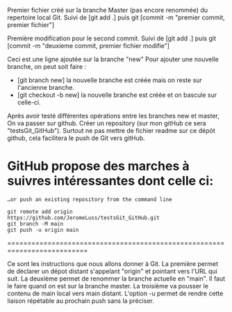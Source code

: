 Premier fichier créé sur la branche Master (pas encore renommée) du repertoire local Git. 
Suivi de [git add .] puis git [commit -m "premier commit, premier fichier"]

Première modification pour le second commit. 
Suivi de [git add .] puis git [commit -m "deuxieme commit, premier fichier modifie"]

Ceci est une ligne ajoutée sur la branche "new"
Pour ajouter une nouvelle branche, on peut soit faire :
- [git branch new] la nouvelle branche est créée mais on reste sur l'ancienne branche.
- [git checkout -b new] la nouvelle branche est créée et on bascule sur celle-ci.

Après avoir testé différentes opérations entre les branches new et master,
On va passer sur github. 
Créer un repository (sur mon gitHub ce sera "testsGit_GitHub"). 
Surtout ne pas mettre de fichier readme sur ce dépôt github, cela facilitera le push de Git
vers gitHub. 

GitHub propose des marches à suivres intéressantes dont celle ci:
   ==========================================================================
	…or push an existing repository from the command line

	git remote add origin https://github.com/JeromeLuss/testsGit_GitHub.git
	git branch -M main
	git push -u origin main
   ==========================================================================	

Ce sont les instructions que nous allons donner à Git. 
La première permet de déclarer un dépot distant s'appelant "origin" et pointant vers l'URL qui suit. 
La deuxième permet de renommer la branche actuelle en "main". Il faut le faire quand on est sur la branche master. 
La troisième va pousser le contenu de main local vers main distant. L'option -u permet de rendre cette liaison 
   répétable au prochain push sans la préciser. 